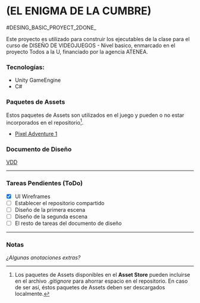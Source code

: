 # (EL ENIGMA DE LA CUMBRE)

#DESING_BASIC_PROYECT_2DONE_

Este proyecto es utilizado para construir los ejecutables de la clase para el curso de DISEÑO DE VIDEOJUEGOS - Nivel basico, enmarcado en el proyecto Todos a la U, financiado por la agencia ATENEA.

### Tecnologías:  
- Unity GameEngine
- C#
### Paquetes de Assets
Estos paquetes de Assets son utilizados en el juego y pueden o no estar incorporados en el repositorio[^1].
- [Pixel Adventure 1](https://assetstore.unity.com/packages/2d/characters/pixel-adventure-1-155360)

### Documento de Diseño
[VDD](/VDD/README.md)  

---
### Tareas Pendientes (ToDo)
- [x] UI Wireframes
- [ ] Establecer el repositorio compartido
- [ ] Diseño de la primera escena
- [ ] Diseño de la segunda escena
- [ ] El resto de tareas del documento de diseño
---
### Notas
_¿Algunas anotaciones extras?_  


[^1]: Los paquetes de Assets disponibles en el **Asset Store** pueden incluirse en el archivo _.gitignore_ para ahorrar espacio en el repositorio. En caso de ser así, éstos paquetes de Assets deben ser descargados localmente.